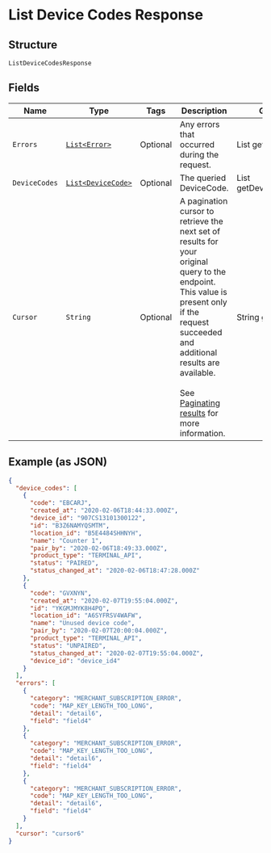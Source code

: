 
# List Device Codes Response

## Structure

`ListDeviceCodesResponse`

## Fields

| Name | Type | Tags | Description | Getter |
|  --- | --- | --- | --- | --- |
| `Errors` | [`List<Error>`](../../doc/models/error.md) | Optional | Any errors that occurred during the request. | List<Error> getErrors() |
| `DeviceCodes` | [`List<DeviceCode>`](../../doc/models/device-code.md) | Optional | The queried DeviceCode. | List<DeviceCode> getDeviceCodes() |
| `Cursor` | `String` | Optional | A pagination cursor to retrieve the next set of results for your<br>original query to the endpoint. This value is present only if the request<br>succeeded and additional results are available.<br><br>See [Paginating results](https://developer.squareup.com/docs/working-with-apis/pagination) for more information. | String getCursor() |

## Example (as JSON)

```json
{
  "device_codes": [
    {
      "code": "EBCARJ",
      "created_at": "2020-02-06T18:44:33.000Z",
      "device_id": "907CS13101300122",
      "id": "B3Z6NAMYQSMTM",
      "location_id": "B5E4484SHHNYH",
      "name": "Counter 1",
      "pair_by": "2020-02-06T18:49:33.000Z",
      "product_type": "TERMINAL_API",
      "status": "PAIRED",
      "status_changed_at": "2020-02-06T18:47:28.000Z"
    },
    {
      "code": "GVXNYN",
      "created_at": "2020-02-07T19:55:04.000Z",
      "id": "YKGMJMYK8H4PQ",
      "location_id": "A6SYFRSV4WAFW",
      "name": "Unused device code",
      "pair_by": "2020-02-07T20:00:04.000Z",
      "product_type": "TERMINAL_API",
      "status": "UNPAIRED",
      "status_changed_at": "2020-02-07T19:55:04.000Z",
      "device_id": "device_id4"
    }
  ],
  "errors": [
    {
      "category": "MERCHANT_SUBSCRIPTION_ERROR",
      "code": "MAP_KEY_LENGTH_TOO_LONG",
      "detail": "detail6",
      "field": "field4"
    },
    {
      "category": "MERCHANT_SUBSCRIPTION_ERROR",
      "code": "MAP_KEY_LENGTH_TOO_LONG",
      "detail": "detail6",
      "field": "field4"
    },
    {
      "category": "MERCHANT_SUBSCRIPTION_ERROR",
      "code": "MAP_KEY_LENGTH_TOO_LONG",
      "detail": "detail6",
      "field": "field4"
    }
  ],
  "cursor": "cursor6"
}
```

